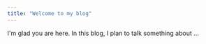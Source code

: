 ```yaml
---
title: "Welcome to my blog"
---
```


I'm glad you are here. In this blog, I plan to talk something about ...
